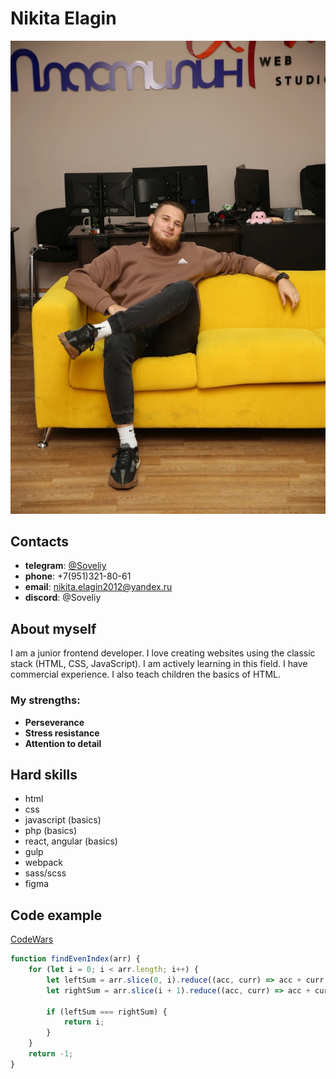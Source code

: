 # Nikita Elagin

![Image](photo.jpg)

## Contacts 

* **telegram**: [@Soveliy](https://t.me/Soveliy)
* **phone**: +7(951)321-80-61
* **email**: nikita.elagin2012@yandex.ru
* **discord**: @Soveliy

## About myself

I am a junior frontend developer. I love creating websites using the classic stack (HTML, CSS, JavaScript). I am actively learning in this field. I have commercial experience. I also teach children the basics of HTML.

### My strengths:

* **Perseverance**
* **Stress resistance**
* **Attention to detail**

## Hard skills

* html
* css
* javascript (basics)
* php (basics)
* react, angular (basics)
* gulp
* webpack
* sass/scss
* figma

## Code example

[CodeWars](https://www.codewars.com/kata/5679aa472b8f57fb8c000047)

```javascript
function findEvenIndex(arr) {
    for (let i = 0; i < arr.length; i++) {
        let leftSum = arr.slice(0, i).reduce((acc, curr) => acc + curr, 0);
        let rightSum = arr.slice(i + 1).reduce((acc, curr) => acc + curr, 0);
        
        if (leftSum === rightSum) {
            return i;
        }
    }
    return -1;
}
```
